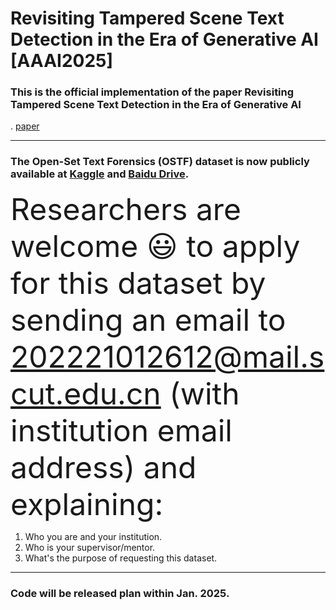 # Revisiting Tampered Scene Text Detection in the Era of Generative AI [AAAI2025]

### This is the official implementation of the paper Revisiting Tampered Scene Text Detection in the Era of Generative AI
.  [paper](https://arxiv.org/pdf/2407.21422)

---

### The Open-Set Text Forensics (OSTF) dataset is now publicly available at [Kaggle]([https://kaggle.com/datasets/0bdf8fbe72a76c53f4a40cb5f8d4ebe7f3c11d5fa47eb30134f96a4fe927dbc1](https://pan.baidu.com/s/1r8hr9IUN2uJ5If4s4B4Dlg?pwd=OSTF)) and [Baidu Drive](https://pan.baidu.com/s/1r8hr9IUN2uJ5If4s4B4Dlg?pwd=OSTF). 

<font size=10>Researchers are welcome 😃 to apply for this dataset by sending an email to  202221012612@mail.scut.edu.cn (with institution email address) and explaining:</font><br/>
1. Who you are and your institution.
2. Who is your supervisor/mentor.
3. What's the purpose of requesting this dataset.
---

### Code will be released plan within Jan. 2025.
